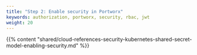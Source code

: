 ```yaml
---
title: "Step 2: Enable security in Portworx"
keywords: authorization, portworx, security, rbac, jwt
weight: 20
---
```


{{% content "shared/cloud-references-security-kubernetes-shared-secret-model-enabling-security.md" %}}
